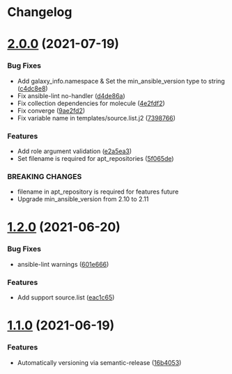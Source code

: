 # Changelog

# [2.0.0](https://github.com/moletti/ansible-role-apt/compare/v1.2.0...v2.0.0) (2021-07-19)


### Bug Fixes

* Add galaxy_info.namespace & Set the min_ansible_version type to string ([c4dc8e8](https://github.com/moletti/ansible-role-apt/commit/c4dc8e80c497b6e127b4d3f1909c081cc0dc028b))
* Fix ansible-lint no-handler ([d4de86a](https://github.com/moletti/ansible-role-apt/commit/d4de86a5d1d726b06d8620b858d55885afade2b5))
* Fix collection dependencies for molecule ([4e2fdf2](https://github.com/moletti/ansible-role-apt/commit/4e2fdf2431b8b4b065eaa7025fef921619637299))
* Fix converge ([9ae2fd2](https://github.com/moletti/ansible-role-apt/commit/9ae2fd200bf52d3e7c87b2619c41ad1b319c3845))
* Fix variable name in templates/source.list.j2 ([7398766](https://github.com/moletti/ansible-role-apt/commit/73987669209e3a39fab3c34dffb7514c9a9cc243))


### Features

* Add role argument validation ([e2a5ea3](https://github.com/moletti/ansible-role-apt/commit/e2a5ea3dc1b21ae42a74fb8edfad6222202d5c4f))
* Set filename is required for apt_repositories ([5f065de](https://github.com/moletti/ansible-role-apt/commit/5f065defd0db3cef12a682cb8849849cb9d1069a))


### BREAKING CHANGES

* filename in apt_repository is required for features future
* Upgrade min_ansible_version from 2.10 to 2.11

# [1.2.0](https://github.com/moletti/ansible-role-apt/compare/v1.1.0...v1.2.0) (2021-06-20)


### Bug Fixes

* ansible-lint warnings ([601e666](https://github.com/moletti/ansible-role-apt/commit/601e666445c7d8693648ab4dbb459f4a14b25cb4))


### Features

* Add support source.list ([eac1c65](https://github.com/moletti/ansible-role-apt/commit/eac1c655e8f2bb05d35be8dcbf241d3e2025e0f5))

# [1.1.0](https://github.com/moletti/ansible-role-apt/compare/v1.0.0...v1.1.0) (2021-06-19)


### Features

* Automatically versioning via semantic-release ([16b4053](https://github.com/moletti/ansible-role-apt/commit/16b4053532af3a040aa796c16a94ae59d44966d3))
